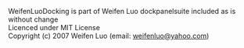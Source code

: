 
WeifenLuoDocking is part of Weifen Luo dockpanelsuite included as is without change<br>
Licenced under MIT License<br>
Copyright (c) 2007 Weifen Luo (email: weifenluo@yahoo.com)

